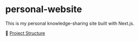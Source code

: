 # personal-website

This is my personal knowledge-sharing site built with Next.js.

📁 [Project Structure](./STRUCTURE.md)